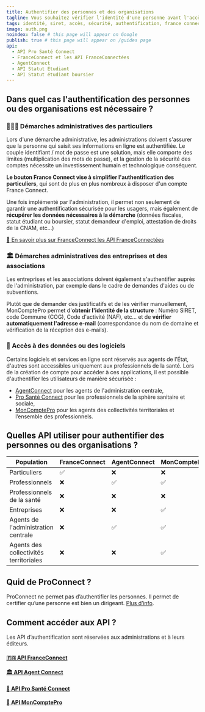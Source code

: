 ```yaml
---
title: Authentifier des personnes et des organisations
tagline: Vous souhaitez vérifier l'identité d'une personne avant l'accès à un service ou une démarche en ligne ? Vous souhaitez vérifier qu'une organisation est éligible pour un dispositif ? Découvrez les API dédiées à l'authentification.
tags: identité, siret, accès, sécurité, authentification, france connect, santé, pro, openid, territoire
image: auth.png
noindex: false # this page will appear on Google
publish: true # this page will appear on /guides page
api:
  - API Pro Santé Connect
  - FranceConnect et les API FranceConnectées
  - AgentConnect
  - API Statut Etudiant
  - API Statut étudiant boursier
---
```


## Dans quel cas l'authentification des personnes ou des organisations est nécessaire ?

### 🙋🏽‍♀️ Démarches administratives des particuliers

Lors d'une démarche administrative, les administrations doivent s'assurer que la personne qui saisit ses informations en ligne est authentifiée.
Le couple identifiant / mot de passe est une solution, mais elle comporte des limites (multiplication des mots de passe), et la gestion de la sécurité des comptes nécessite un investissement humain et technologique conséquent.

**Le bouton France Connect vise à simplifier l'authentification des particuliers**, qui sont de plus en plus nombreux à disposer d'un compte France Connect.

Une fois implémenté par l'administration, il permet non seulement de garantir une authentification sécurisée pour les usagers, mais également de **récupérer les données nécessaires à la démarche** (données fiscales, statut étudiant ou boursier, statut demandeur d'emploi, attestation de droits de la CNAM, etc...)

[🔎 En savoir plus sur FranceConnect les API FranceConnectées](/les-api/franceconnect)

### 🏛️ Démarches administratives des entreprises et des associations

Les entreprises et les associations doivent également s'authentifier auprès de l'administration, par exemple dans le cadre de demandes d'aides ou de subventions.

Plutôt que de demander des justificatifs et de les vérifier manuellement, MonComptePro permet d'**obtenir l'identité de la structure** : Numéro SIRET, code Commune (COG), Code d'activité (NAF), etc... et de **vérifier automatiquement l'adresse e-mail** (correspondance du nom de domaine et vérification de la réception des e-mails).

### 🔐 Accès à des données ou des logiciels

Certains logiciels et services en ligne sont réservés aux agents de l’État, d'autres sont accessibles uniquement aux professionnels de la santé. Lors de la création de compte pour accéder à ces applications, il est possible d'authentifier les utilisateurs de manière sécurisée :

- [AgentConnect](/les-api/agent-connect) pour les agents de l'administration centrale,
- [Pro Santé Connect](/les-api/api-pro-sante-connect) pour les professionnels de la sphère sanitaire et sociale,
- [MonComptePro](https://moncomptepro.beta.gouv.fr/partenaire) pour les agents des collectivités territoriales et l’ensemble des professionnels.

## Quelles API utiliser pour authentifier des personnes ou des organisations ?

| Population                             | FranceConnect | AgentConnect | MonComptePro | ProSantéConnect |
|----------------------------------------|---------------|--------------|--------------|-----------------|
| Particuliers                           | ✅             | ❌            | ❌            | ❌               |
| Professionnels                         | ❌             | ✅            | ✅            | ✅               |
| Professionnels de la santé             | ❌             | ❌            | ❌            | ✅               |
| Entreprises                            | ❌             | ❌            | ✅            | ❌               |
| Agents de l'administration centrale    | ❌             | ✅            | ✅            | ❌               |
| Agents des collectivités territoriales | ❌             | ❌            | ✅            | ❌               |

## Quid de ProConnect ?

ProConnect ne permet pas d’authentifier les personnes. Il permet de certifier qu’une personne est bien un dirigeant. [Plus d’info](https://proconnect.gouv.fr/).

## Comment accéder aux API ?

Les API d’authentification sont réservées aux administrations et à leurs éditeurs.

#### [🇫🇷 API FranceConnect](/les-api/franceconnect)

#### [🏛️ API Agent Connect](/les-api/agent-connect)

#### [🏥 API Pro Santé Connect](/les-api/api-pro-sante-connect)

#### [🏢 API MonComptePro](https://moncomptepro.beta.gouv.fr/partenaire)
